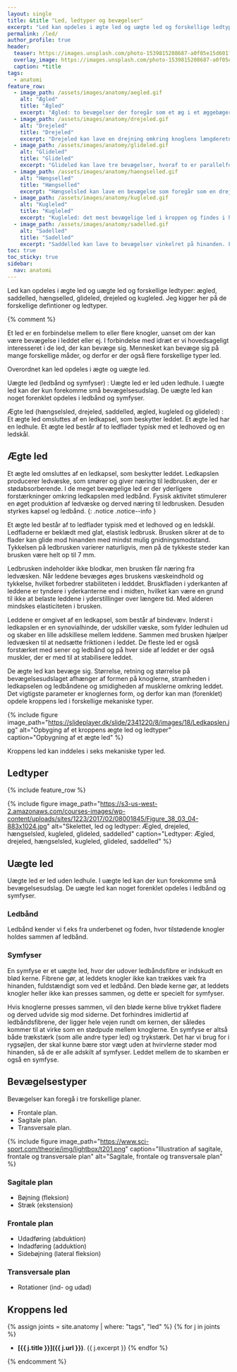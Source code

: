 ```yaml
---
layout: single
title: &title "Led, ledtyper og bevægelser"
excerpt: "Led kan opdeles i ægte led og uægte led og forskellige ledtyper: ægled, saddelled, hængselled, glideled, drejeled og kugleled."
permalink: /led/
author_profile: true
header:
  teaser: https://images.unsplash.com/photo-1539815208687-a0f05e15d601?ixlib=rb-1.2.1&ixid=eyJhcHBfaWQiOjEyMDd9&auto=format&fit=crop&w=400&q=80
  overlay_image: https://images.unsplash.com/photo-1539815208687-a0f05e15d601?ixlib=rb-1.2.1&ixid=eyJhcHBfaWQiOjEyMDd9&auto=format&fit=crop&w=1967&q=80
  caption: *title
tags:
  - anatomi
feature_row:
  - image_path: /assets/images/anatomy/aegled.gif
    alt: "Ægled"
    title: "Ægled"
    excerpt: "Ægled: to bevægelser der foregår som et æg i et æggebæger. F.eks. den sidste nakkehvirvel inden kraniet."
  - image_path: /assets/images/anatomy/drejeled.gif
    alt: "Drejeled"
    title: "Drejeled"
    excerpt: "Drejeled kan lave en drejning omkring knoglens længderetning. F.eks. mellem underarmens knogler."
  - image_path: /assets/images/anatomy/glideled.gif
    alt: "Glideled"
    title: "Glideled"
    excerpt: "Glideled kan lave tre bevægelser, hvoraf to er parallelforskydning, og en er vinkelbevægelse. F.eks. mellem ledtappene i ryghvirvlerne."
  - image_path: /assets/images/anatomy/haengselled.gif
    alt: "Hængselled"
    title: "Hængselled"
    excerpt: "Hængselsled kan lave en bevægelse som foregår som en drejning i et dørhængsel. F.eks. albue- og knæled."
  - image_path: /assets/images/anatomy/kugleled.gif
    alt: "Kugleled"
    title: "Kugleled"
    excerpt: "Kugleled: det mest bevægelige led i kroppen og findes i hofte- og skulderled."
  - image_path: /assets/images/anatomy/sadelled.gif
    alt: "Sadelled"
    title: "Sadelled"
    excerpt: "Saddelled kan lave to bevægelser vinkelret på hinanden. F.eks. tommelfingers rodled."
toc: true
toc_sticky: true
sidebar:
  nav: anatomi
---
```


Led kan opdeles i ægte led og uægte led og forskellige ledtyper: ægled, saddelled, hængselled, glideled, drejeled og kugleled. Jeg kigger her på de forskellige defintioner og ledtyper.

{% comment %}

Et led er en forbindelse mellem to eller flere knogler, uanset om der kan være bevægelse i leddet eller ej. I forbindelse med idræt er vi hovedsageligt interesseret i de led, der kan bevæge sig. Mennesket kan bevæge sig på mange forskellige måder, og derfor er der også flere forskellige typer led.

Overordnet kan led opdeles i ægte og uægte led.

Uægte led (ledbånd og symfyser)
: Uægte led er led uden ledhule. I uægte led kan der kun forekomme små bevægelsesudslag. De uægte led kan noget forenklet opdeles i ledbånd og symfyser.

Ægte led (hængselsled, drejeled, saddelled, ægled, kugleled og glideled)
: Et ægte led omsluttes af en ledkapsel, som beskytter leddet. Et ægte led har en ledhule. Et ægte led består af to ledflader typisk med et ledhoved og en ledskål.

## Ægte led

Et ægte led omsluttes af en ledkapsel, som beskytter leddet. Ledkapslen producerer ledvæske, som smører og giver næring til ledbrusken, der er stødabsorberende. I de meget bevægelige led er der yderligere forstærkninger omkring ledkapslen med ledbånd. Fysisk aktivitet stimulerer en øget produktion af ledvæske og derved næring til ledbrusken. Desuden styrkes kapsel og ledbånd.
{: .notice .notice--info }

Et ægte led består af to ledflader typisk med et ledhoved og en ledskål. Ledfladerne er beklædt med glat, elastisk ledbrusk. Brusken sikrer at de to flader kan glide mod hinanden med mindst mulig gnidningsmodstand. Tykkelsen på ledbrusken varierer naturligvis, men på de tykkeste steder kan brusken være helt op til 7 mm.

Ledbrusken indeholder ikke blodkar, men brusken får næring fra ledvæsken. Når leddene bevæges øges bruskens væskeindhold og tykkelse, hvilket forbedrer stabiliteten i ledddet. Bruskfladen i yderkanten af leddene er tyndere i yderkanterne end i midten, hvilket kan være en grund til ikke at belaste leddene i yderstillinger over længere tid. Med alderen mindskes elasticiteten i brusken.

Leddene er omgivet af en ledkapsel, som består af bindevæv. Inderst i ledkapslen er en synovialhinde, der udskiller væske, som fylder ledhulen ud og skaber en lille adskillese mellem leddene. Sammen med brusken hjælper ledvæsken til at nedsætte friktionen i leddet. De fleste led er også forstærket med sener og ledbånd og på hver side af leddet er der også muskler, der er med til at stabilisere leddet.

De ægte led kan bevæge sig. Størrelse, retning og størrelse på bevægelsesudslaget afhænger af formen på knoglerne, stramheden i ledkapselen og ledbåndene og smidigheden af musklerne omkring leddet. Det vigtigste parameter er knoglernes form, og derfor kan man (forenklet) opdele kroppens led i forskellige mekaniske typer.

{% include figure image_path="https://slideplayer.dk/slide/2341220/8/images/18/Ledkapslen.jpg" alt="Opbyging af et kroppens ægte led og ledtyper" caption="Opbygning af et ægte led" %}

Kroppens led kan inddeles i seks mekaniske typer led.

## Ledtyper

{% include feature_row %}

{% include figure image_path="https://s3-us-west-2.amazonaws.com/courses-images/wp-content/uploads/sites/1223/2017/02/08001845/Figure_38_03_04-883x1024.jpg" alt="Skelettet, led og ledtyper: Ægled, drejeled, hængselsled, kugleled, glideled, saddelled" caption="Ledtyper: Ægled, drejeled, hængselsled, kugleled, glideled, saddelled" %}

## Uægte led

Uægte led er led uden ledhule. I uægte led kan der kun forekomme små bevægelsesudslag. De uægte led kan noget forenklet opdeles i ledbånd og symfyser.

### Ledbånd

Ledbånd kender vi f.eks fra underbenet og foden, hvor tilstødende knogler holdes sammen af ledbånd.

### Symfyser

En symfyse er et uægte led, hvor der udover ledbåndsfibre er indskudt en blød kerne. Fibrene gør, at leddets knogler ikke kan trækkes væk fra hinanden, fuldstændigt som ved et ledbånd. Den bløde kerne gør, at leddets knogler heller ikke kan presses sammen, og dette er specielt for symfyser. 

Hvis knoglerne presses sammen, vil den bløde kerne blive trykket fladere og derved udvide sig mod siderne. Det forhindres imidlertid af ledbåndsfibrene, der ligger hele vejen rundt om kernen, der således kommer til at virke som en stødpude mellem knoglerne. En symfyse er altså både trækstærk (som alle andre typer led) og trykstærk. Det har vi brug for i rygsøjlen, der skal kunne bære stor vægt uden at hvirvlerne støder mod hinanden, så de er alle adskilt af symfyser. Leddet mellem de to skamben er også en symfyse.

## Bevægelsestyper

Bevægelser kan foregå i tre forskellige planer.

- Frontale plan.
- Sagitale plan.
- Transversale plan.

{% include figure image_path="https://www.sci-sport.com/theorie/img/lightbox/t201.png" caption="Illustration af sagitale, frontale og transversale plan" alt="Sagitale, frontale og transversale plan" %}

### Sagitale plan

- Bøjning (fleksion)
- Stræk (ekstension)

### Frontale plan

- Udadføring (abduktion)
- Indadføring (adduktion)
- Sidebøjning (lateral fleksion) 

### Transversale plan

- Rotationer (ind- og udad)

## Kroppens led

{% assign joints = site.anatomy | where: "tags", "led" %}
{% for j in joints %}
- **[{{ j.title }}]({{ j.url }})**. {{ j.excerpt }}
{% endfor %}

{% endcomment %}
